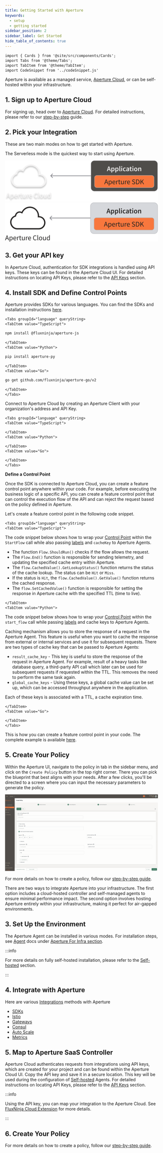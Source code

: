 ```yaml
---
title: Getting Started with Aperture
keywords:
  - setup
  - getting started
sidebar_position: 2
sidebar_label: Get Started
hide_table_of_contents: true
---
```


```mdx-code-block
import { Cards } from '@site/src/components/Cards';
import Tabs from '@theme/Tabs';
import TabItem from '@theme/TabItem';
import CodeSnippet from '../codeSnippet.js'

```

Aperture is available as a managed service, [Aperture Cloud][cloud], or can be
self-hosted within your infrastructure.

<!-- markdownlint-disable -->

## 1. Sign up to Aperture Cloud

For signing up, head over to
[Aperture Cloud](https://app.fluxninja.com/sign-up). For detailed instructions,
please refer to our [step-by-step][sign-up] guide.

## 2. Pick your Integration

These are two main modes on how to get started with Aperture.

<Tabs>

<TabItem value="Aperture Serverless">

The Serverless mode is the quickest way to start using Aperture.

![Aperture Serverless Architecture](./assets/architecture/saas-dark.svg#gh-dark-mode-only)
![Aperture Serverless Architecture](./assets/architecture/saas-light.svg#gh-light-mode-only)

## 3. Get your API key

In Aperture Cloud, authentication for SDK integrations is handled using API
keys. These keys can be found in the Aperture Cloud UI. For detailed
instructions on locating API Keys, please refer to the [API Keys][api-keys]
section.

## 4. Install SDK and Define Control Points

Aperture provides SDKs for various languages. You can find the SDKs and
installation instructions [here][sdks].

```mdx-code-block
<Tabs groupId="language" queryString>
<TabItem value="TypeScript">
```

```bash
npm install @fluxninja/aperture-js
```

```mdx-code-block
</TabItem>
<TabItem value="Python">
```

```bash
pip install aperture-py
```

```mdx-code-block
</TabItem>
<TabItem value="Go">
```

```bash
go get github.com/fluxninja/aperture-go/v2
```

```mdx-code-block
</TabItem>
</Tabs>
```

Connect to Aperture Cloud by creating an Aperture Client with your
organization's address and API Key.

```mdx-code-block
<Tabs groupId="language" queryString>
<TabItem value="TypeScript">
```

<CodeSnippet lang="ts" snippetName="clientConstructor" />

```mdx-code-block
</TabItem>
<TabItem value="Python">
```

<CodeSnippet lang="py" snippetName="clientConstructor" />

```mdx-code-block
</TabItem>
<TabItem value="Go">
```

<CodeSnippet lang="go" snippetName="grpcOptions" />

<CodeSnippet lang="go" snippetName="clientConstructor" />

```mdx-code-block
</TabItem>
</Tabs>
```

**Define a Control Point**

Once the SDK is connected to Aperture Cloud, you can create a feature control
point anywhere within your code. For example, before executing the business
logic of a specific API, you can create a feature control point that can control
the execution flow of the API and can reject the request based on the policy
defined in Aperture.

Let's create a feature control point in the following code snippet.

```mdx-code-block
<Tabs groupId="language" queryString>
<TabItem value="TypeScript">
```

The code snippet below shows how to wrap your
[Control Point](/concepts/control-point.md) within the `StartFlow` call while
also passing [labels](/concepts/flow-label.md) and `cacheKey` to Aperture
Agents.

- The function `Flow.ShouldRun()` checks if the flow allows the request.
- The `Flow.End()` function is responsible for sending telemetry, and updating
  the specified cache entry within Aperture.
- The `flow.CachedValue().GetLookupStatus()` function returns the status of the
  cache lookup. The status can be `Hit` or `Miss`.
- If the status is `Hit`, the `flow.CachedValue().GetValue()` function returns
  the cached response.
- The `flow.SetCachedValue()` function is responsible for setting the response
  in Aperture cache with the specified TTL (time to live).

<CodeSnippet
    lang="ts"
    snippetName="handleRequestWithCache"
 />

```mdx-code-block
</TabItem>
<TabItem value="Python">
```

The code snippet below shows how to wrap your
[Control Point](/concepts/control-point.md) within the `start_flow` call while
passing [labels](/concepts/flow-label.md) and cache keys to Aperture Agents.

Caching mechanism allows you to store the response of a request in the Aperture
Agent. This feature is useful when you want to cache the response from external
or internal services and use it for subsequent requests. There are two types of
cache key that can be passed to Aperture Agents:

- `result_cache_key` - This key is useful to store the response of the request
  in Aperture Agent. For example, result of a heavy tasks like database query, a
  third-party API call which later can be used for subsequent requests if
  requested within the TTL. This removes the need to perform the same task
  again.
- `global_cache_keys` - Using these keys, a global cache value can be set up,
  which can be accessed throughput anywhere in the application.

Each of these keys is associated with a TTL, a cache expiration time.

<CodeSnippet
    lang="py"
    snippetName="cacheFlow"
 />

```mdx-code-block
</TabItem>
<TabItem value="Go">
```

<CodeSnippet
    lang="go"
    snippetName="manualFlowNoCaching"
 />

```mdx-code-block
</TabItem>
</Tabs>
```

This is how you can create a feature control point in your code. The complete
example is available
[here](https://github.com/fluxninja/aperture-js/blob/main/example/routes/use_aperture.ts).

## 5. Create Your Policy

Within the Aperture UI, navigate to the policy in tab in the sidebar menu, and
click on the `Create Policy` button in the top right corner. There you can pick
the blueprint that best aligns with your needs. After a few clicks, you'll be
directed to a screen where you can input the necessary parameters to generate
the policy.

![Rate Limiter Blueprint](./assets/rate_limiter_blueprint.png)

For more details on how to create a policy, follow our [step-by-step
guide][policies].

</TabItem>
<TabItem value="Aperture for Infrastructure">

There are two ways to integrate Aperture into your infrastructure. The first
option includes a cloud-hosted controller and self-managed agents to ensure
minimal performance impact. The second option involves hosting Aperture entirely
within your infrastructure, making it perfect for air-gapped environments.

## 3. Set Up the Environment

The Aperture Agent can be installed in various modes. For installation steps,
see [Agent][agent-docs] docs under [Aperture For Infra
section][aperture-for-infra].

:::info

For more details on fully self-hosted installation, please refer to the
[Self-hosted][aperture-for-infra] section.

:::

## 4. Integrate with Aperture

Here are various [Integrations][integrations] methods with Aperture

- [SDKs](../sdk/sdk.md)
- [Istio](/aperture-for-infra/integrations/istio/istio.md)
- [Gateways](/aperture-for-infra/integrations/gateway/gateway.md)
- [Consul](/aperture-for-infra/integrations/consul/consul.md)
- [Auto Scale](/aperture-for-infra/integrations/auto-scale/auto-scale.md)
- [Metrics](/aperture-for-infra/integrations/metrics/metrics.md)

## 5. Map to Aperture SaaS Controller

Aperture Cloud authenticates requests from integrations using API keys, which
are created for your project and can be found within the Aperture Cloud UI. Copy
the API key and save it in a secure location. This key will be used during the
configuration of [Self-hosted][aperture-for-infra] Agents. For detailed
instructions on locating API Keys, please refer to the [API Keys][api-keys]
section.

:::info

Using the API key, you can map your integration to the Aperture Cloud. See
[FluxNinja Cloud Extension][cloud-extension] for more details.

:::

## 6. Create Your Policy

For more details on how to create a policy, follow our [step-by-step
guide][policies].

</TabItem>
</Tabs>

[cloud]: https://www.fluxninja.com/product
[aperture-for-infra]: /aperture-for-infra/aperture-for-infra.md
[sign-up]: /reference/cloud-ui/sign-up.md
[policies]: /reference/cloud-ui/policies/policy-creation.md
[cloud-extension]: /reference/fluxninja.md
[agent-docs]: /aperture-for-infra/agent/agent.md
[integrations]: /aperture-for-infra/integrations/integrations.md
[sdks]: /sdk/sdk.md
[api-keys]: /reference/cloud-ui/api-keys.md
